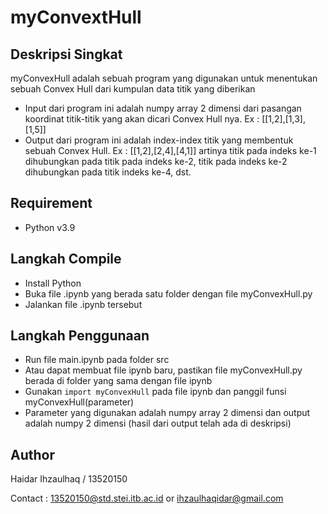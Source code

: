 # myConvextHull
## Deskripsi Singkat
myConvexHull adalah sebuah program yang digunakan untuk menentukan sebuah Convex Hull dari kumpulan data titik yang diberikan
 - Input dari program ini adalah numpy array 2 dimensi dari pasangan koordinat titik-titik yang akan dicari Convex Hull nya. Ex : [[1,2],[1,3],[1,5]]
 - Output dari program ini adalah index-index titik yang membentuk sebuah Convex Hull. Ex : [[1,2],[2,4],[4,1]] artinya titik pada indeks ke-1 dihubungkan pada titik pada indeks ke-2, titik pada indeks ke-2 dihubungkan pada titik indeks ke-4, dst.

## Requirement
 - Python v3.9

## Langkah Compile
 - Install Python
 - Buka file .ipynb yang berada satu folder dengan file myConvexHull.py
 - Jalankan file .ipynb tersebut

## Langkah Penggunaan
 - Run file main.ipynb pada folder src
 - Atau dapat membuat file ipynb baru, pastikan file myConvexHull.py berada di folder yang sama dengan file ipynb
 - Gunakan `import myConvexHull` pada file ipynb dan panggil funsi myConvexHull(parameter)
 - Parameter yang digunakan adalah numpy array 2 dimensi dan output adalah numpy 2 dimensi (hasil dari output telah ada di deskripsi)

## Author
 Haidar Ihzaulhaq / 13520150
 
 Contact : 13520150@std.stei.itb.ac.id or ihzaulhaqidar@gmail.com
